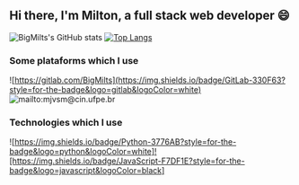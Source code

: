 ## Hi there, I'm Milton, a full stack web developer 😄


![BigMilts's GitHub stats](https://github-readme-stats.vercel.app/api?username=BigMilts&show_icons=true&theme=radical)
[![Top Langs](https://github-readme-stats.vercel.app/api/top-langs/?username=BigMilts)](https://github.com/anuraghazra/github-readme-stats)


### Some plataforms which I use
![https://gitlab.com/BigMilts](https://img.shields.io/badge/GitLab-330F63?style=for-the-badge&logo=gitlab&logoColor=white)
![mailto:mjvsm@cin.ufpe.br](https://img.shields.io/badge/Gmail-D14836?style=for-the-badge&logo=gmail&logoColor=white)

### Technologies which I use
![https://img.shields.io/badge/Python-3776AB?style=for-the-badge&logo=python&logoColor=white]![https://img.shields.io/badge/JavaScript-F7DF1E?style=for-the-badge&logo=javascript&logoColor=black] 

<!--
**BigMilts/BigMilts** is a ✨ _special_ ✨ repository because its `README.md` (this file) appears on your GitHub profile.

Here are some ideas to get you started:

- 🔭 I’m currently working on ...
- 🌱 I’m currently learning ...
- 👯 I’m looking to collaborate on ...
- 🤔 I’m looking for help with ...
- 💬 Ask me about ...
- 📫 How to reach me: ...
- 😄 Pronouns: ...
- ⚡ Fun fact: ...
-->
